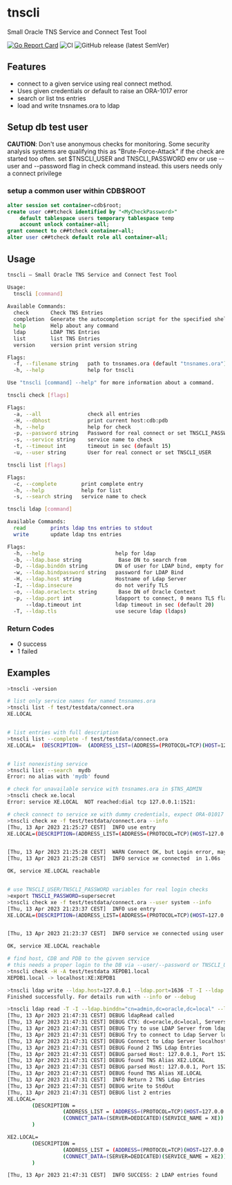 # tnscli

Small Oracle TNS Service and Connect Test Tool

[![Go Report Card](https://goreportcard.com/badge/github.com/tommi2day/tnscli)](https://goreportcard.com/report/github.com/tommi2day/tnscli)
![CI](https://github.com/tommi2day/tnscli/actions/workflows/main.yml/badge.svg)
![GitHub release (latest SemVer)](https://img.shields.io/github/v/release/tommi2day/tnscli)


## Features
- connect to a given service using real connect method. 
- Uses given credentials or default to raise an ORA-1017 error
- search or list tns entries
- load and write tnsnames.ora to ldap

## Setup db test user
**CAUTION**: Don't use anonymous checks for monitoring. Some security analysis systems are qualifying this as "Brute-Force-Attack" if the check are started too often. 
set $TNSCLI_USER and TNSCLI_PASSWORD env or use --user and --password flag in check command instead. this users needs only a connect privilege
### setup a common user within CDB$ROOT
```sql
alter session set container=cdb$root;
create user c##tcheck identified by "<MyCheckPassword>"
    default tablespace users temporary tablespace temp
    account unlock container=all;
grant connect to c##tcheck container=all;
alter user c##tcheck default role all container=all;
```
## Usage
```bash
tnscli – Small Oracle TNS Service and Connect Test Tool

Usage:                         
  tnscli [command]             
                               
Available Commands:            
  check       Check TNS Entries
  completion  Generate the autocompletion script for the specified shell
  help        Help about any command
  ldap        LDAP TNS Entries
  list        list TNS Entries
  version     version print version string

Flags:
  -f, --filename string   path to tnsnames.ora (default "tnsnames.ora")
  -h, --help              help for tnscli

Use "tnscli [command] --help" for more information about a command.

tnscli check [flags]

Flags:
  -a, --all               check all entries
  -H, --dbhost            print current host:cdb:pdb
  -h, --help              help for check
  -p, --password string   Password for real connect or set TNSCLI_PASSWORD
  -s, --service string    service name to check
  -t, --timeout int       timeout in sec (default 15)
  -u, --user string       User for real connect or set TNSCLI_USER

tnscli list [flags]

Flags:
  -c, --complete        print complete entry
  -h, --help            help for list
  -s, --search string   service name to check

tnscli ldap [command]

Available Commands:
  read        prints ldap tns entries to stdout
  write       update ldap tns entries

Flags:
  -h, --help                       help for ldap
  -b, --ldap.base string            Base DN to search from
  -D, --ldap.binddn string         DN of user for LDAP bind, empty for anonymous access
  -w, --ldap.bindpassword string   password for LDAP Bind
  -H, --ldap.host string           Hostname of Ldap Server
  -I, --ldap.insecure              do not verify TLS
  -o, --ldap.oraclectx string       Base DN of Oracle Context
  -p, --ldap.port int              ldapport to connect, 0 means TLS flag will decide
      --ldap.timeout int           ldap timeout in sec (default 20)
  -T, --ldap.tls                   use secure ldap (ldaps)

```
### Return Codes
- 0 success
- 1 failed

## Examples

```bash
>tnscli -version

# list only service names for named tnsnames.ora
>tnscli list -f test/testdata/connect.ora
XE.LOCAL


# list entries with full description 
>tnscli list --complete -f test/testdata/connect.ora 
XE.LOCAL=  (DESCRIPTION=  (ADDRESS_LIST=(ADDRESS=(PROTOCOL=TCP)(HOST=127.0.0.1)(PORT=21521)))  (CONNECT_DATA=(SERVER=DEDICATED)(SERVICE_NAME=XEPDB1)))


# list nonexisting service
>tnscli list --search  mydb
Error: no alias with 'mydb' found

# check for unavailable service with tnsnames.ora in $TNS_ADMIN
>tnscli check xe.local
Error: service XE.LOCAL  NOT reached:dial tcp 127.0.0.1:1521: 

# check connect to service xe with dummy credentials, expect ORA-01017  
>tnscli check xe -f test/testdata/connect.ora --info
[Thu, 13 Apr 2023 21:25:27 CEST]  INFO use entry 
XE.LOCAL=(DESCRIPTION=(ADDRESS_LIST=(ADDRESS=(PROTOCOL=TCP)(HOST=127.0.0.1)(PORT=21521)))(CONNECT_DATA=(SERVER=DEDICATED)(SERVICE_NAME=XEPDB1)))


[Thu, 13 Apr 2023 21:25:28 CEST]  WARN Connect OK, but Login error, maybe expected
[Thu, 13 Apr 2023 21:25:28 CEST]  INFO service xe connected  in 1.06s

OK, service XE.LOCAL reachable


# use TNSCLI_USER/TNSCLI_PASSWORD variables for real login checks
>export TNSCLI_PASSWORD=supersecret
>tnscli check xe -f test/testdata/connect.ora --user system --info
[Thu, 13 Apr 2023 21:23:37 CEST]  INFO use entry 
XE.LOCAL=(DESCRIPTION=(ADDRESS_LIST=(ADDRESS=(PROTOCOL=TCP)(HOST=127.0.0.1)(PORT=21521)))(CONNECT_DATA=(SERVER=DEDICATED)(SERVICE_NAME=XEPDB1)))


[Thu, 13 Apr 2023 21:23:37 CEST]  INFO service xe connected using user 'system' in 69ms

OK, service XE.LOCAL reachable

# find host, CDB and PDB to the givven service
# this needs a proper login to the DB via --user/--password or TNSCLI_USER/TNSCLI_PASSWORD
>tnscli check -H -A test/testdata XEPDB1.local
XEPDB1.local -> localhost:XE:XEPDB1

>tnscli ldap write --ldap.host=127.0.0.1 --ldap.port=1636 -T -I --ldap.base="dc=oracle,dc=local" --ldap.binddn="cn=admin,dc=oracle,dc=local" --ldap.bindpassword=admin  --ldap.timeout=20 --ldap.tnssource test/testdata/ldap_file_write.ora 
Finished successfully. For details run with --info or --debug

>tnscli ldap read -T -I --ldap.binddn="cn=admin,dc=oracle,dc=local" --ldap.bindpassword=admin -A test/testdata --debug
[Thu, 13 Apr 2023 21:47:31 CEST] DEBUG ldapRead called
[Thu, 13 Apr 2023 21:47:31 CEST] DEBUG CTX: dc=oracle,dc=local, Servers [{localhost 1389 1636} {ldap 389 0}]
[Thu, 13 Apr 2023 21:47:31 CEST] DEBUG Try to use LDAP Server from ldap.ora
[Thu, 13 Apr 2023 21:47:31 CEST] DEBUG Try to connect to Ldap Server localhost, Port 1636
[Thu, 13 Apr 2023 21:47:31 CEST] DEBUG Connect to Ldap Server localhost, Port 1636
[Thu, 13 Apr 2023 21:47:31 CEST] DEBUG Found 2 TNS Ldap Entries
[Thu, 13 Apr 2023 21:47:31 CEST] DEBUG parsed Host: 127.0.0.1, Port 1521
[Thu, 13 Apr 2023 21:47:31 CEST] DEBUG found TNS Alias XE2.LOCAL
[Thu, 13 Apr 2023 21:47:31 CEST] DEBUG parsed Host: 127.0.0.1, Port 1521
[Thu, 13 Apr 2023 21:47:31 CEST] DEBUG found TNS Alias XE.LOCAL
[Thu, 13 Apr 2023 21:47:31 CEST]  INFO Return 2 TNS Ldap Entries
[Thu, 13 Apr 2023 21:47:31 CEST] DEBUG write to StdOut
[Thu, 13 Apr 2023 21:47:31 CEST] DEBUG list 2 entries
XE.LOCAL=
        (DESCRIPTION =
                  (ADDRESS_LIST = (ADDRESS=(PROTOCOL=TCP)(HOST=127.0.0.1)(PORT=1521)))
                  (CONNECT_DATA=(SERVER=DEDICATED)(SERVICE_NAME = XE))
        )

XE2.LOCAL=
        (DESCRIPTION =
                  (ADDRESS_LIST = (ADDRESS=(PROTOCOL=TCP)(HOST=127.0.0.1)(PORT=1521)))
                  (CONNECT_DATA=(SERVER=DEDICATED)(SERVICE_NAME = XE2))
        )

[Thu, 13 Apr 2023 21:47:31 CEST]  INFO SUCCESS: 2 LDAP entries found

```




